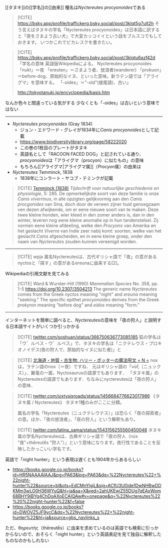 
[[タヌキ]]の[[学名]]の[[由来]]
種名は*Nyctereutes procyonoides*である

> [!CITE] https://bsky.app/profile/traffickerg.bsky.social/post/3klqt5g7ult2h
> そう言えばタヌキの学名「Nyctereutes procyonoides」は日本語に訳すると「夜をさまよう古い犬」で大変カッコイイという話をブルスコでもしておきます。 いつかこれでピカレスクを書きたい。

> [!CITE] https://bsky.app/profile/traffickerg.bsky.social/post/3klqtu6azf42d
> 「学名の意味
英語版Wikipediaによる。
Nyctereutes procyonoides
「nukt」＝夜
「ereuten」＝さまよう者、放浪者(wanderer)
「prokuon」＝before-dog、原始的なイヌ、といった意味。新ラテン語では「アライグマ」を意味する。
「-oides」＝"-old"(接尾語)、古い」
>
> http://tokyotanuki.jp/encyclopedia/basis.htm

なんか色々と間違っている気がする
少なくとも「-oides」は古いという意味ではない

---

- *Nyctereutes procyonoides* (Gray  1834)
	- ジョン・エドワード・グレイが1834年に*Canis  procyonoides*として記載
	- https://www.biodiversitylibrary.org/page/58222020
	- この巻の1枚目のプレートがタヌキ
	- 英語名として「RACOON FACED DOG」と記されている通り、*procyonoides*は「アライグマ（procyon）に似たもの」の意味
	- もちろん[[アライグマ|アライグマ属]]（*Procyon*属）の由来は
- *Nyctereutes* Temminck, 1838
	-  1838年にコンラート・ヤコブ・テミンクが記載

> [!CITE] [Temminck (1838)](https://www.biodiversitylibrary.org/page/13475079)  *Tijdschrift voor natuurlijke geschiedenis en physiologie*, 5: 285.
> De opmerkelijkste soort van deze familie is onze *Canis viverrinus*, in alle opzigten gelijkvormig aan den *Canis procgonides* van Sina, doch door de verwen zijner huid genoegzaam ven dezen afwijkende, om er eene nieuwe soort van te maken. Deze twee kleine honden, wier kleed in den zomer anders is, dan in den winter, leveren nog eene kleine anomalie op in hun tandenstelsel. Zij vormen eene kleine afdeeling, welke den *Procyons* van Amerika en het geslacht *Viverra* van Indie zeer nabij komt: soorten, welke van het geslacht *Canis* afgescheiden, en in eene kleine groep, onder den naam van *Nyctereutes* zouden kunnen vereenigd worden.


---

> [!CITE] wpja
> 属名Nyctereutesは、古代ギリシャ語で「夜」の意があるnyctosと「探す」の意があるereunaに由来する[2]。

Wikipediaの引用文献を見てみる

> [!CITE] Ward & Wurster-Hill (1990) *Mammalian Species* No. 358, pp. 1-5 https://doi.org/10.2307/3504213
> The generic name *Nyctereutes* comes from the Greek *nyctos* meaning "night" and *ereuna* meaning "seeking." The specific epithet *procyonoides* derives from the Greek *prokyron* meaning "before dog" and *eidos* meaning "form."

---

インターネットを簡単に調べると、*Nyctereutes*の意味を「夜の狩人」と説明する日本語サイトがいくつか引っかかる

> [!CITE] [twitter.com/soshuan/status/366750636773085185](https://twitter.com/soshuan/status/366750636773085185)
> 狐の学名は「ウ゛ルペス・ウ゛ルペス」で、タヌキの学名は「ニクテレウス・プロキオノイデス(夜の狩人で、原始的なイヌに似た者)」と

> [!CITE] [北海道・地質・古生物: ハリー・ポッターの魔法呪文 = N =](https://borealoarctos.blogspot.com/2014/09/n.html)
> noxは，ラテン語のnox（＝夜）ですね．
> 元はギリシャ語の「νύξ（ニュックス）」．翼竜の一属，Nyctosaurusの語源でもあります．
> 「タヌキ属」のNyctereutesの語源でもあります．ちなみにnyctereutesは「夜の狩人」の意味．

> [!CITE] [twitter.com/sixtysixroads/status/1456684776623017986](https://twitter.com/sixtysixroads/status/1456684776623017986)
> 《タヌキ属 / Nyctereutes》
> タヌキ1種のみがここに分類。
> 
> 属名の学名「Nyctereutes（ニュクテレウテス）」は恐らく「夜の探索者」の意。ほか、「夜の放浪者」、「夜の狩人」という解釈もあり。

> [!CITE] [twitter.com/latina\_sama/status/1543156255560450048](https://twitter.com/latina_sama/status/1543156255560450048)
> タヌキ属の学名Nyctereutesは、古典ギリシャ語で「夜の狩人（núx "夜"+thēreutḗs "狩人"）」という意味になります。夜行性であることを反映したかっこいい学名です。

英語で「night hunter」という表現は遅くとも1904年からあるらしい
- https://books.google.co.jp/books?id=HR5NAAAAIAAJ&pg=PA63&lpg=PA63&dq=%22Nyctereutes%22+%22night-hunter%22&source=bl&ots=EdCMnYigiL&sig=ACfU3U0ide1DwNHBwDDKMm3wLO0H36WYuQ&hl=ja&sa=X&ved=2ahUKEwjZ55DUg7qEAxWom68BHY9iBYg4ChDoAXoECAIQAw#v=onepage&q=%22Nyctereutes%22%20%22night-hunter%22&f=false
- https://books.google.co.jp/books?id=DWOVZ5JF9vcC&dq=%22Nyctereutes%22+%22night-hunter%22&hl=ja&source=gbs_navlinks_s

ただ、θηρευτής（thēreutḗs）に由来を求めているのは英語でも検索に引っかからないので、おそらく「night hunter」という英語表記を見て独自に解釈したものなのかもしれない

